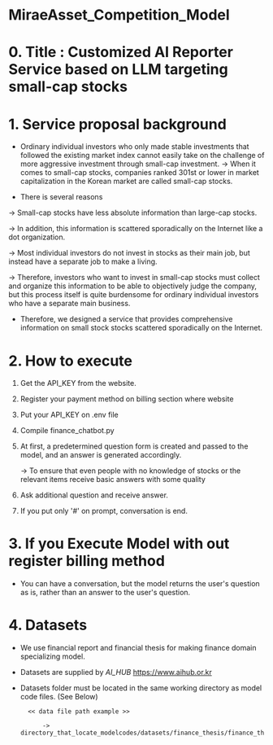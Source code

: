 # MiraeAsset_Competition_Model


# 0. Title : Customized AI Reporter Service based on LLM targeting small-cap stocks 




# 1. Service proposal background

* Ordinary individual investors who only made stable investments that followed the existing market index cannot easily take on the challenge of more aggressive investment through small-cap investment. 
      -> When it comes to small-cap stocks, companies ranked 301st or lower in market capitalization in the Korean market are called small-cap stocks.



* There is several reasons
  
-> Small-cap stocks have less absolute information than large-cap stocks.

-> In addition, this information is scattered sporadically on the Internet like a dot organization.

-> Most individual investors do not invest in stocks as their main job, but instead have a separate job to make a living.

-> Therefore, investors who want to invest in small-cap stocks must collect and organize this information to be able to objectively judge the company, but              this process itself is quite burdensome for ordinary individual investors who have a separate main business.



* Therefore, we designed a service that provides comprehensive information on small stock stocks scattered sporadically on the Internet.




# 2. How to execute

1. Get the API_KEY from the website.
    
2. Register your payment method on billing section where website
    
3. Put your API_KEY on .env file
    
4. Compile finance_chatbot.py
    
5. At first, a predetermined question form is created and passed to the model, and an answer is generated accordingly.

   -> To ensure that even people with no knowledge of stocks or the relevant items receive basic answers with some quality
        
7. Ask additional question and receive answer.
    
8. If you put only '#' on prompt, conversation is end.



# 3. If you Execute Model with out register billing method

- You can have a conversation, but the model returns the user's question as is, rather than an answer to the user's question.



# 4. Datasets

- We use financial report and financial thesis for making finance domain specializing model.
- Datasets are supplied by _AI_HUB_ https://www.aihub.or.kr
- Datasets folder must be located in the same working directory as model code files. (See Below)

        << data file path example >>

            -> directory_that_locate_modelcodes/datasets/finance_thesis/finance_thesis_file

